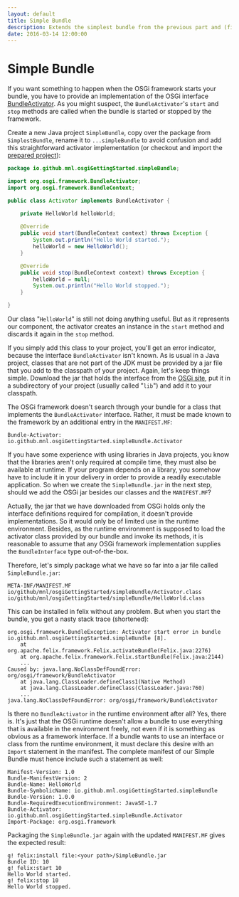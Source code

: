 ```yaml
---
layout: default
title: Simple Bundle
description: Extends the simplest bundle from the previous part and (finally) outputs "Hello World!".
date: 2016-03-14 12:00:00
---
```


# Simple Bundle

If you want something to happen when the OSGi framework starts your bundle, you have to provide an implementation of the OSGi interface [BundleActivator](https://osgi.org/javadoc/r6/core/index.html?org/osgi/framework/BundleActivator.html). As you might suspect, the `BundleActivator`'s `start` and `stop` methods are called when the bundle is started or stopped by the framework.

Create a new Java project `SimpleBundle`, copy over the package from `SimplestBundle`, rename it to `...simpleBundle` to avoid confusion and add this straightforward activator implementation (or checkout and import the [prepared project](https://github.com/mnlipp/osgi-getting-started/tree/master/SimpleBundle)):

```java
package io.github.mnl.osgiGettingStarted.simpleBundle;

import org.osgi.framework.BundleActivator;
import org.osgi.framework.BundleContext;

public class Activator implements BundleActivator {

	private HelloWorld helloWorld;
	
	@Override
	public void start(BundleContext context) throws Exception {
		System.out.println("Hello World started.");
		helloWorld = new HelloWorld();
	}

	@Override
	public void stop(BundleContext context) throws Exception {
		helloWorld = null;
		System.out.println("Hello World stopped.");
	}

}
```

Our class "`HelloWorld`" is still not doing anything useful. But as it represents our component, the activator creates an instance in the `start` method and discards it again in the `stop` method.

If you simply add this class to your project, you'll get an error indicator, because the interface `BundleActivator` isn't known. As is usual in a Java project, classes that are not part of the JDK must be provided by a jar file that you add to the classpath of your project. Again, let's keep things simple. Download the jar that holds the interface from the [OSGi site](https://www.osgi.org/developer/downloads/), put it in a subdirectory of your project (usually called "`lib`") and add it to your classpath.

The OSGi framework doesn't search through your bundle for a class that implements the `BundleActivator` interface. Rather, it must be made known to the framework by an additional entry in the `MANIFEST.MF`:

```properties
Bundle-Activator: io.github.mnl.osgiGettingStarted.simpleBundle.Activator
```

If you have some experience with using libraries in Java projects, you know that the libraries aren't only required at compile time, they must also be available at runtime. If your program depends on a library, you somehow have to include it in your delivery in order to provide a readily executable application. So when we create the `SimpleBundle.jar` in the next step, should we add the OSGi jar besides our classes and the `MANIFEST.MF`?

Actually, the jar that we have downloaded from OSGi holds only the interface definitions required for compilation, it doesn't provide implementations. So it would only be of limited use in the runtime environment. Besides, as the runtime environment is supposed to load the activator class provided by our bundle and invoke its methods, it is reasonable to assume that any OSGi framework implementation supplies the `BundleInterface` type out-of-the-box.

Therefore, let's simply package what we have so far into a jar file called `SimpleBundle.jar`:

```
META-INF/MANIFEST.MF
io/github/mnl/osgiGettingStarted/simpleBundle/Activator.class
io/github/mnl/osgiGettingStarted/simpleBundle/HelloWorld.class
```

This can be installed in felix without any problem. But when you start the bundle, you get a nasty stack trace (shortened):

```
org.osgi.framework.BundleException: Activator start error in bundle io.github.mnl.osgiGettingStarted.simpleBundle [8].
	at org.apache.felix.framework.Felix.activateBundle(Felix.java:2276)
	at org.apache.felix.framework.Felix.startBundle(Felix.java:2144)
	...
Caused by: java.lang.NoClassDefFoundError: org/osgi/framework/BundleActivator
	at java.lang.ClassLoader.defineClass1(Native Method)
	at java.lang.ClassLoader.defineClass(ClassLoader.java:760)
	...
java.lang.NoClassDefFoundError: org/osgi/framework/BundleActivator
```

Is there no `BundleActivator` in the runtime environment after all? Yes, there is. <a name="need-for-import"></a>It's just that the OSGi runtime doesn't allow a bundle to use everything that is available in the environment freely, not even if it is something as obvious as a framework interface. If a bundle wants to use an interface or class from the runtime environment, it must declare this desire with an `Import` statement in the manifest. The complete manifest of our Simple Bundle must hence include such a statement as well:

```properties
Manifest-Version: 1.0
Bundle-ManifestVersion: 2
Bundle-Name: HelloWorld
Bundle-SymbolicName: io.github.mnl.osgiGettingStarted.simpleBundle
Bundle-Version: 1.0.0
Bundle-RequiredExecutionEnvironment: JavaSE-1.7
Bundle-Activator: io.github.mnl.osgiGettingStarted.simpleBundle.Activator
Import-Package: org.osgi.framework
```

Packaging the `SimpleBundle.jar` again with the updated `MANIFEST.MF` gives the expected result:

```
g! felix:install file:<your path>/SimpleBundle.jar
Bundle ID: 10
g! felix:start 10
Hello World started.
g! felix:stop 10
Hello World stopped.
```

